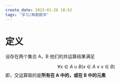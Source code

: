 ```yaml
---
create_date: 2023-01-26 18:52
tags: '学习/离散数学'
---
```


# 定义

设存在两个集合 A，B
他们的并运算结果满足

$$
\forall x\in A \cup B(x\in A \lor x \in B)
$$
即，交运算取的是**所有在 A 中的，或在 B 中的元素**
